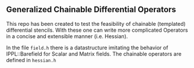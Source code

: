## Generalized Chainable Differential Operators

This repo has been created to test the feasibility of chainable (templated) differential stencils.
With these one can write more complicated Operators in a concise and extensible manner (i.e. Hessian).

In the file `field.h` there is a datastructure imitating the behavior of IPPL::Barefield for Scalar and Matrix fields.
The chainable operators are defined in `hessian.h`
